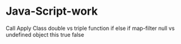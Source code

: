 # Java-Script-work
 Call Apply
 Class
 double vs triple
 function
 if else if
 map-filter
 null vs undefined
 object
 this
 true false
 
